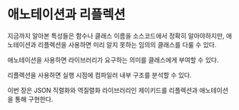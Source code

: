 # 애노테이션과 리플렉션

지금까지 알아본 특성들은 함수나 클래스 이름을 소스코드에서 정확히 알아야하지만, 애노테이션과 리플렉션을 사용하면 미리 알지 못하는 임의의 클래스를 다룰 수 있다.

애노테이션을 사용하면 라이브러리가 요구하는 의미를 클래스에게 부여할 수 있다.

리플렉션을 사용하면 실행 시점에 컴파일러 내부 구조를 분석할 수 있다.

이번 장은 JSON 직렬화와 역질렬화 라이브러리인 제이키드를 리플렉션과 애노테이션을 통해 구현한다.
